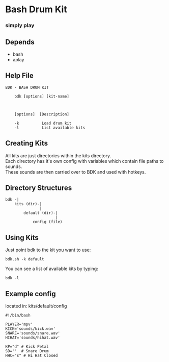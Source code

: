 # Bash Drum Kit  
### simply play

## Depends  
* bash
* aplay

## Help File  
```  
BDK - BASH DRUM KIT

    bdk [options] [kit-name]



    [options]  [Description]

    -k          Load drum kit
    -l          List available kits  
```

## Creating Kits  

All kits are just directories within the kits directory.  
Each directory has it's own config with variables which contain file paths to sounds.  
These sounds are then carried over to BDK and used with hotkeys.  

## Directory Structures  
```
bdk -|
	kits (dir)-|
	           |
		default (dir)-|
		              |
			config (file)
```

## Using Kits  


Just point bdk to the kit you want to use:  

```
bdk.sh -k default  
```


You can see a list of available kits by typing:  

```
bdk -l
```  


## Example config  

located in: kits/default/config  

```  
#!/bin/bash

PLAYER='mpv'
KICK='sounds/kick.wav'
SNARE='sounds/snare.wav'
HIHAT='sounds/hihat.wav'

KP="d" # Kick Petal  
SD=''  # Snare Drum
HHC="s" # Hi Hat Closed
```
